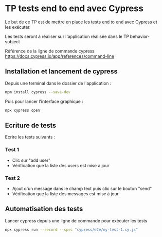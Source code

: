 # TP tests end to end avec Cypress

Le but de ce TP est de mettre en place les tests end to end avec Cypress et les exécuter.

Les tests seront à réaliser sur l'application réalisée dans le TP behavior-subject

Référence de la ligne de commande cypress https://docs.cypress.io/app/references/command-line

## Installation et lancement de cypress

Depuis une terminal dans le dossier de l'application :

```bash
npm install cypress --save-dev
```

Puis pour lancer l'interface graphique :

```bash
npx cypress open
```

## Ecriture de tests

Ecrire les tests suivants :

### Test 1 

- Clic sur "add user"
- Vérification que la liste des users est mise à jour 

### Test 2

- Ajout d'un message dans le champ text puis clic sur le bouton "send"
- Vérification que la liste des messages est mise à jour.

## Automatisation des tests

Lancer cypress depuis une ligne de commande pour exécuter les tests

```bash
npx cypress run --record --spec "cypress/e2e/my-test-1.cy.js"
```

